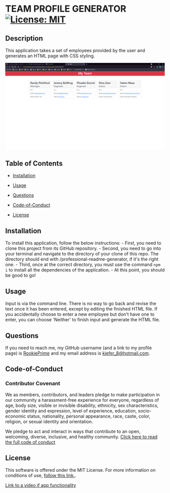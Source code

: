# TEAM PROFILE GENERATOR [![License: MIT](https://img.shields.io/badge/License-MIT-yellow.svg)](https://opensource.org/licenses/MIT)
## Description
This application takes a set of employees provided by the user and generates an HTML page with CSS styling.

![Preview image of the application](./preview.png)

## Table of Contents
- [Installation](#Installation)
- [Usage](#Usage)


- [Questions](#Questions)
- [Code-of-Conduct](#Code-of-Conduct)
- [License](#License)

## Installation
To install this application, follow the below instructions:
    - First, you need to clone this project from its GitHub repository.
    - Second, you need to go into your terminal and navigate to the directory of your clone of this repo. The directory should end with /professional-readme-generator, if it's the right one.
    - Third, once at the correct directory, you must use the command `npm i` to install all the dependencies of the application.
    - At this point, you should be good to go!

## Usage
Input is via the command line. There is no way to go back and revise the text once it has been entered, except by editing the finished HTML file. If you accidentally choose to enter a new employee but don't have one to enter, you can choose 'Neither' to finish input and generate the HTML file.





## Questions
If you need to reach me, my GitHub username (and a link to my profile page) is [RookiePrime](https://github.com/RookiePrime) and my email address is [kiefer_8@hotmail.com](mailto:kiefer_8@hotmail.com).


## Code-of-Conduct
### Contributor Covenant
We as members, contributors, and leaders pledge to make participation in our
community a harassment-free experience for everyone, regardless of age, body
size, visible or invisible disability, ethnicity, sex characteristics, gender
identity and expression, level of experience, education, socio-economic status,
nationality, personal appearance, race, caste, color, religion, or sexual identity
and orientation.

We pledge to act and interact in ways that contribute to an open, welcoming,
diverse, inclusive, and healthy community.
[Click here to read the full code of conduct](https://www.contributor-covenant.org/version/2/0/code_of_conduct/)

## License
This software is offered under the MIT License. For more information on conditions of use, [follow this link.](https://opensource.org/licenses/MIT).

[Link to a video if app functionality](https://drive.google.com/file/d/1o526Fr05H_klTvZzPqXw4ieXlJharo6A/view)

